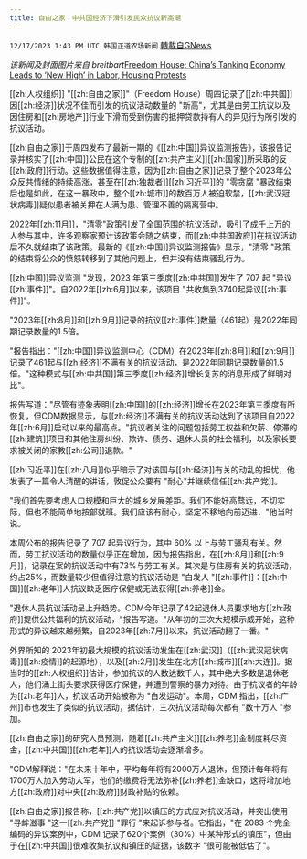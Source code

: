```yaml
---
title: 自由之家：中共国经济下滑引发民众抗议新高潮
---
```

`12/17/2023 1:43 PM UTC 韩国正道农场新闻` [轉載自GNews](https://gnews.org/articles/2120900)

*该新闻及封面图片来自 breitbart*[Freedom House: China’s Tanking Economy Leads to ‘New High’ in Labor, Housing Protests](https://www.breitbart.com/asia/2023/12/15/freedom-house-chinas-tanking-economy-leads-new-high-labor-housing-protests/)

[[zh:人权组织]] "[[zh:自由之家]]"（Freedom House）周四记录了[[zh:中共国]]因[[zh:经济]]状况不佳而引发的抗议活动数量的 "新高"，尤其是由劳工抗议以及因住房和[[zh:房地产]]行业下滑而受到伤害的抵押贷款持有人的异见行为所引发的抗议活动。

[[zh:自由之家]]于周四发布了最新一期的《[[zh:中国]]异议监测报告》，该报告记录并核实了[[zh:中国]]公民在这个专制的[[zh:共产主义]][[zh:国家]]所采取的反[[zh:政府]]行动。这些数据值得注意，因为[[zh:自由之家]]记录了整个2023年公众反共情绪的持续高涨，甚至在[[zh:独裁者]][[zh:习近平]]的 "零贪腐 "暴政结束后也是如此，在这一暴政中，整个[[zh:城市]]的数百万人被迫软禁，[[zh:武汉冠状病毒]]疑似患者被关押在人满为患、管理不善的隔离营中。

2022年[[zh:11月]]，"清零"政策引发了全国范围的抗议活动，吸引了成千上万的人参与其中，许多观察家预计该政策会随之结束，而[[zh:中共国政府]]在抗议活动后不久就结束了该政策。最新的《[[zh:中国]]异议监测报告》显示，"清零 "政策的结束将公众的愤怒转移到了其他问题上，但并没有结束骚乱行为。

[[zh:中国]]异议监测 "发现，2023 年第三季度[[zh:中共国]]发生了 707 起 "异议[[zh:事件]]"。自2022年[[zh:6月]]以来，该项目 "共收集到3740起异议[[zh:事件]]"。

"2023年[[zh:8月]]和[[zh:9月]]记录的抗议[[zh:事件]]数量（461起）是2022年同期记录数量的1.5倍。

"报告指出："[[zh:中国]]异议监测中心（CDM）在2023年[[zh:8月]]和[[zh:9月]]记录了461起与[[zh:经济]]不满有关的抗议活动，是2022年同期记录数量的1.5倍。"这种模式与[[zh:中共国]]第三季度[[zh:经济]]增长复苏的消息形成了鲜明对比"。

报告写道："尽管有迹象表明[[zh:中国]]的[[zh:经济]]增长在2023年第三季度有所恢复，但CDM数据显示，与[[zh:经济]]不满有关的抗议活动达到了该项目自2022年[[zh:6月]]启动以来的最高点。"抗议者关注的问题包括劳工权益和欠薪、停滞的[[zh:建筑]]项目和其他住房纠纷、欺诈、债务、退休人员的社会福利，以及家长要求被关闭的家教[[zh:公司]]退款。"

[[zh:习近平]]在[[zh:八月]]似乎暗示了对该国与[[zh:经济]]有关的动乱的担忧，他发表了一篇令人清醒的讲话，敦促公众要有 "耐心"并继续信任[[zh:共产党]]。

"我们首先要考虑人口规模和巨大的城乡发展差距。我们不能好高骛远，不切实际，但也不能简单地按部就班。我们应该有耐心，坚定不移地向前迈进，"他当时说。

本周公布的报告记录了 707 起异议行为，其中 60% 以上与劳工骚乱有关。然而，劳工抗议活动的数量似乎正在增加，因为报告指出，在[[zh:8月]]和[[zh:9月]]，记录在案的抗议活动中有73%与劳工有关。其次是与住房有关的抗议活动，约占25%，而数量较少但值得注意的抗议活动是 "白发人 "[[zh:事件]]：[[zh:中国]][[zh:老年]]人抗议缺乏医疗保健或无法获得[[zh:养老]]金。

"退休人员抗议活动呈上升趋势。CDM今年记录了42起退休人员要求地方[[zh:政府]]提供公共福利的抗议活动，"报告写道。"从年初的三次大规模示威开始，这种形式的异议越来越频繁，自2023年[[zh:7月]]以来，抗议活动翻了一番。"

外界所知的 2023年初最大规模的抗议活动发生在[[zh:武汉]]（[[zh:武汉冠状病毒]][[zh:疫情]]的起源地），以及[[zh:2月]]发生在北方[[zh:城市]][[zh:大连]]。据当时的[[zh:人权组织]]估计，参加抗议的人数达数千人，其中绝大多数是退休老人，他们涌上街头要求获得医疗保健，并遭到警察的暴力对待。由于抗议者的年龄为[[zh:老年]]人，抗议活动开始被称为 "白发运动"。本周，CDM 指出，[[zh:广州]]市也发生了类似的抗议活动，据估计，三次抗议活动每次都有 "数十万人 "参加。

[[zh:自由之家]]的研究人员预测，随着[[zh:共产主义]][[zh:养老]]金制度耗尽资金，[[zh:中共国]][[zh:老年]]人的抗议活动会逐渐增多。

"CDM解释说："在未来十年中，平均每年将有2000万人退休，但预计每年将有1700万人加入劳动大军，他们的缴费将无法弥补[[zh:养老]]金缺口，这将增加地方[[zh:政府]]对中央[[zh:政府]]财政补贴的依赖。

[[zh:自由之家]]报告称，[[zh:共产党]]以镇压的方式应对抗议活动，并突出使用 "寻衅滋事 "这一[[zh:共产党]] "罪行 "来起诉参与者。它指出，"在 2083 个完全编码的异议案例中，CDM 记录了620个案例（30%）中某种形式的镇压"，但由于在[[zh:中共国]]很难收集抗议和镇压的证据，该数字 "很可能被低估了"。
